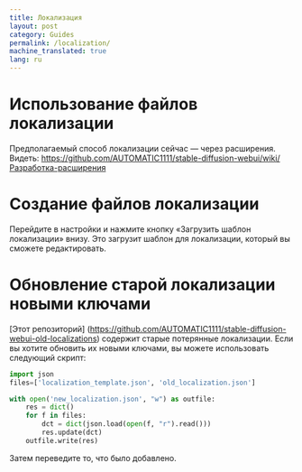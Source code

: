 ```yaml
---
title: Локализация
layout: post
category: Guides
permalink: /localization/
machine_translated: true
lang: ru
---
```

# Использование файлов локализации
Предполагаемый способ локализации сейчас — через расширения. Видеть:
https://github.com/AUTOMATIC1111/stable-diffusion-webui/wiki/Разработка-расширения

# Создание файлов локализации
Перейдите в настройки и нажмите кнопку «Загрузить шаблон локализации» внизу. Это загрузит шаблон для локализации, который вы сможете редактировать.

# Обновление старой локализации новыми ключами

[Этот репозиторий] (https://github.com/AUTOMATIC1111/stable-diffusion-webui-old-localizations) содержит старые потерянные локализации. Если вы хотите обновить их новыми ключами, вы можете использовать следующий скрипт:

```python
import json
files=['localization_template.json', 'old_localization.json']

with open('new_localization.json', "w") as outfile:
    res = dict()
    for f in files:
        dct = dict(json.load(open(f, "r").read()))
        res.update(dct)
    outfile.write(res)
```

Затем переведите то, что было добавлено.
